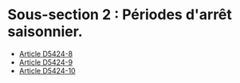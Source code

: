 #  Sous-section 2 : Périodes d'arrêt saisonnier.

* [Article D5424-8](./LEGIARTI000022357292.md)
* [Article D5424-9](./LEGIARTI000018524930.md)
* [Article D5424-10](./LEGIARTI000022357295.md)
